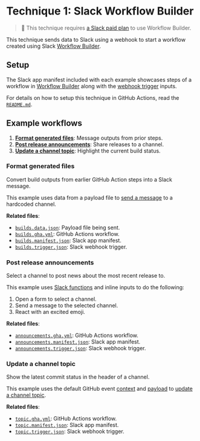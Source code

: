 # Technique 1: Slack Workflow Builder

> :memo: This technique requires [a Slack paid plan][plans] to use Workflow
> Builder.

This technique sends data to Slack using a webhook to start a workflow created
using Slack [Workflow Builder][wfb].

## Setup

The Slack app manifest included with each example showcases steps of a workflow
in [Workflow Builder][wfb] along with the [webhook trigger][triggers] inputs.

For details on how to setup this technique in GitHub Actions, read the
[`README.md`][setup].

## Example workflows

1. [**Format generated files**](#format-generated-files): Message outputs from
   prior steps.
2. [**Post release announcements**](#post-release-announcements): Share releases
   to a channel.
3. [**Update a channel topic**](#update-a-channel-topic): Highlight the current
   build status.

### Format generated files

Convert build outputs from earlier GitHub Action steps into a Slack message.

This example uses data from a payload file to [send a message][send_message] to
a hardcoded channel.

**Related files**:

- [`builds.data.json`](./builds.data.json): Payload file being sent.
- [`builds.gha.yml`](./builds.gha.yml): GitHub Actions workflow.
- [`builds.manifest.json`](./builds.manifest.json): Slack app manifest.
- [`builds.trigger.json`](./builds.trigger.json): Slack webhook trigger.

### Post release announcements

Select a channel to post news about the most recent release to.

This example uses [Slack functions][functions] and inline inputs to do the
following:

1. Open a form to select a channel.
2. Send a message to the selected channel.
3. React with an excited emoji.

**Related files**:

- [`announcements.gha.yml`](./announcements.gha.yml): GitHub Actions workflow.
- [`announcements.manifest.json`](./announcements.manifest.json): Slack app
  manifest.
- [`announcements.trigger.json`](./announcements.trigger.json): Slack webhook
  trigger.

### Update a channel topic

Show the latest commit status in the header of a channel.

This example uses the default GitHub event [context][event-context] and
[payload][event-payload] to [update a channel topic][update_channel_topic].

**Related files**:

- [`topic.gha.yml`](./topic.gha.yml): GitHub Actions workflow.
- [`topic.manifest.json`](./topic.manifest.json): Slack app manifest.
- [`topic.trigger.json`](./topic.trigger.json): Slack webhook trigger.

[event-context]: https://github.com/actions/toolkit/blob/main/packages/github/src/context.ts#L6
[event-payload]: https://docs.github.com/en/webhooks/webhook-events-and-payloads
[functions]: https://api.slack.com/automation/functions
[giphy]: https://giphy.com
[send_message]: https://api.slack.com/reference/functions/send_message
[plans]: https://slack.com/pricing
[setup]: https://github.com/slackapi/slack-github-action/blob/main/README.md#technique-1-slack-workflow-builder
[triggers]: https://api.slack.com/automation/triggers/webhook
[update_channel_topic]: https://api.slack.com/reference/functions/update_channel_topic
[wfb]: https://slack.com/features/workflow-automation
